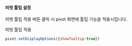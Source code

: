 #### 피벗 툴팁 설정

피벗 툴팁 적용 버튼 클릭 시 pivot 화면에 툴팁 기능을 적용시킵니다.

<a class="btn primary small round lowercase" id="btnSetPivotTooltip">피벗 툴팁 적용</a>

```js
pivot.setDisplayOptions({showTooltip:true})
```


<script>
	$('#btnSetPivotTooltip').click(function() {
		pivot.setDisplayOptions({showTooltip:true})
    });
</script>